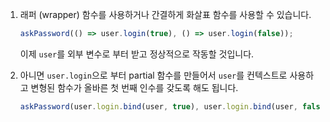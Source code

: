 

1. 래퍼 (wrapper) 함수를 사용하거나 간결하게 화살표 함수를 사용할 수 있습니다.

    ```js 
    askPassword(() => user.login(true), () => user.login(false)); 
    ```

    이제 `user`를 외부 변수로 부터 받고 정상적으로 작동할 것입니다.

2. 아니면 `user.login`으로 부터 partial 함수를 만들어서 `user`를 컨텍스트로 사용하고 변형된 함수가 올바른 첫 번째 인수를 갖도록 해도 됩니다.


    ```js 
    askPassword(user.login.bind(user, true), user.login.bind(user, false)); 
    ```
